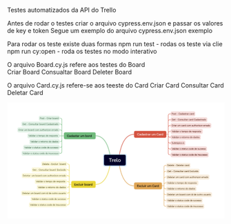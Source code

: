 Testes automatizados  da API do Trello

Antes de rodar o testes  criar o arquivo cypress.env.json e passar os valores de key e token 
Segue um exemplo do arquivo cypress.env.json exemplo

Para rodar os teste existe duas formas 
npm run test  - rodas os teste via clie 
npm run cy:open - roda os testes no modo interativo 


O arquivo Board.cy.js refere aos testes do Board  
    Criar Board 
    Consualtar Board 
    Deleter Board 

O arquivo Card.cy.js refere-se aos teeste do Card 
    Criar Card
    Consultar Card 
    Deletar Card 


![Alt text](image.png)
